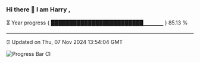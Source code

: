 ### Hi there 👋 I am Harry , 

⏳ Year progress { █████████████████████████▁▁▁▁▁ } 85.13 %

---

⏰ Updated on Thu, 07 Nov 2024 13:54:04 GMT

![Progress Bar CI](https://github.com/duykhang68/duykhang68/workflows/Progress%20Bar%20CI/badge.svg)

